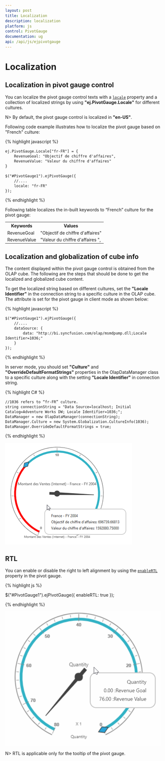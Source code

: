 ```yaml
---
layout: post
title: Localization
description: localization
platform: js
control: PivotGauge
documentation: ug
api: /api/js/ejpivotgauge
---
```


# Localization

## Localization in pivot gauge control

 You can localize the pivot gauge control texts with a [`locale`](../api/ejpivotgauge#members:locale) property and a collection of localized strings by using **"ej.PivotGauge.Locale"** for different cultures.
 
 N> By default, the pivot gauge control is localized in **"en-US"**.

Following code example illustrates how to localize the pivot gauge based on "French" culture:

{% highlight javascript %}

    ej.PivotGauge.Locale["fr-FR"] = {
        RevenueGoal: "Objectif de chiffre d'affaires",
        RevenueValue: "Valeur du chiffre d'affaires"
    }

    $("#PivotGauge1").ejPivotGauge({
        //....
        locale: "fr-FR"
    });

{% endhighlight %}

Following table localizes the in-built keywords to “French” culture for the pivot gauge:

<table>
<tr>
<th>
Keywords</th><th>
Values</th></tr>
<tr>
<td>
RevenueGoal</td><td>
"Objectif de chiffre d'affaires"</td></tr>
<tr>
<td>
RevenueValue</td><td>
"Valeur du chiffre d'affaires ",</td></tr>
</table>

## Localization and globalization of cube info

The content displayed within the pivot gauge control is obtained from the OLAP cube. The following are the steps that should be done to get the localized and globalized cube content.

To get the localized string based on different cultures, set the **"Locale Identifier"** in the connection string to a specific culture in the OLAP cube. The attribute is set for the pivot gauge in client mode as shown below:

{% highlight javascript %}

    $("#PivotGauge1").ejPivotGauge({
        //....
        dataSource: {
            data: "http://bi.syncfusion.com/olap/msmdpump.dll;Locale Identifier=1036;"
        }
    });

{% endhighlight %}

In server mode, you should set **"Culture"** and **"OverrideDefaultFormatStrings"** properties in the OlapDataManager class to a specific culture along with the setting **"Locale Identifier"** in connection string.

{% highlight C# %}

    //1036 refers to “fr-FR” culture.
    string connectionString = "Data Source=localhost; Initial Catalog=Adventure Works DW; Locale Identifier=1036;";
    DataManager = new OlapDataManager(connectionString);
    DataManager.Culture = new System.Globalization.CultureInfo(1036);
    DataManager.OverrideDefaultFormatStrings = true;

{% endhighlight %}

![](Localization_images/Localization.png)

## RTL
You can enable or disable the right to left alignment by using the [`enableRTL`](/api/js/ejpivotgauge#members:enablertl) property in the pivot gauge.

{% highlight js %}

$("#PivotGauge1").ejPivotGauge({
      enableRTL: true
 });

{% endhighlight %}

![](Localization_images/RTL.png)

N> RTL is applicable only for the tooltip of the pivot gauge.
